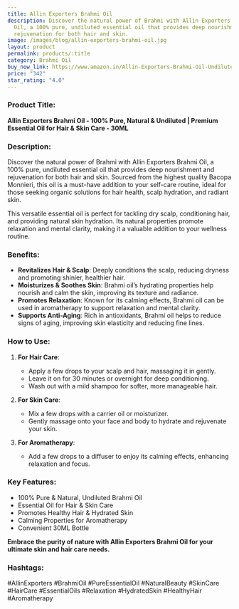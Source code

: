 ```yaml
---
title: Allin Exporters Brahmi Oil
description: Discover the natural power of Brahmi with Allin Exporters Brahmi
  Oil, a 100% pure, undiluted essential oil that provides deep nourishment and
  rejuvenation for both hair and skin.
image: /images/blog/allin-exporters-brahmi-oil.jpg
layout: product
permalink: products/:title
category: Brahmi Oil
buy_now_link: https://www.amazon.in/Allin-Exporters-Brahmi-Oil-Undiluted/dp/B01GJTDOVM/ref=sr_1_52?crid=SCXIDYS0PV1F&tag=m0150-21
price: "342"
star_rating: "4.0"
---
```

### Product Title:
**Allin Exporters Brahmi Oil - 100% Pure, Natural & Undiluted | Premium Essential Oil for Hair & Skin Care - 30ML**

### Description:
Discover the natural power of Brahmi with Allin Exporters Brahmi Oil, a 100% pure, undiluted essential oil that provides deep nourishment and rejuvenation for both hair and skin. Sourced from the highest quality Bacopa Monnieri, this oil is a must-have addition to your self-care routine, ideal for those seeking organic solutions for hair health, scalp hydration, and radiant skin. 

This versatile essential oil is perfect for tackling dry scalp, conditioning hair, and providing natural skin hydration. Its natural properties promote relaxation and mental clarity, making it a valuable addition to your wellness routine.

### Benefits:
- **Revitalizes Hair & Scalp**: Deeply conditions the scalp, reducing dryness and promoting shinier, healthier hair.
- **Moisturizes & Soothes Skin**: Brahmi oil’s hydrating properties help nourish and calm the skin, improving its texture and radiance.
- **Promotes Relaxation**: Known for its calming effects, Brahmi oil can be used in aromatherapy to support relaxation and mental clarity.
- **Supports Anti-Aging**: Rich in antioxidants, Brahmi oil helps to reduce signs of aging, improving skin elasticity and reducing fine lines.

### How to Use:
1. **For Hair Care**:
   - Apply a few drops to your scalp and hair, massaging it in gently.
   - Leave it on for 30 minutes or overnight for deep conditioning.
   - Wash out with a mild shampoo for softer, more manageable hair.

2. **For Skin Care**:
   - Mix a few drops with a carrier oil or moisturizer.
   - Gently massage onto your face and body to hydrate and rejuvenate your skin.

3. **For Aromatherapy**:
   - Add a few drops to a diffuser to enjoy its calming effects, enhancing relaxation and focus.

### Key Features:
- 100% Pure & Natural, Undiluted Brahmi Oil
- Essential Oil for Hair & Skin Care
- Promotes Healthy Hair & Hydrated Skin
- Calming Properties for Aromatherapy
- Convenient 30ML Bottle

**Embrace the purity of nature with Allin Exporters Brahmi Oil for your ultimate skin and hair care needs.**

### Hashtags:
#AllinExporters #BrahmiOil #PureEssentialOil #NaturalBeauty #SkinCare #HairCare #EssentialOils #Relaxation #HydratedSkin #HealthyHair #Aromatherapy
